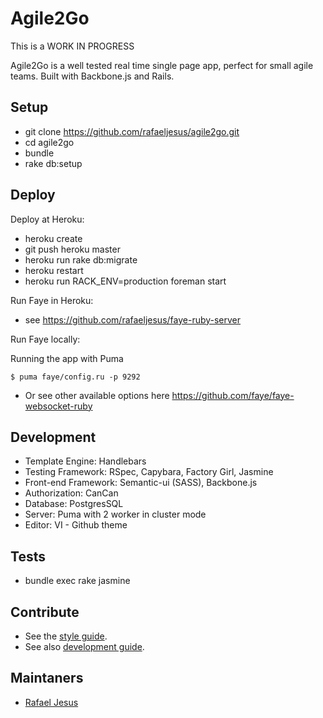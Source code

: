 Agile2Go
=========

This is a WORK IN PROGRESS

Agile2Go is a well tested real time single page app, perfect for small agile teams.
Built with Backbone.js and Rails.

Setup
-----

* git clone https://github.com/rafaeljesus/agile2go.git
* cd agile2go
* bundle
* rake db:setup

Deploy
------

Deploy at Heroku:

* heroku create
* git push heroku master
* heroku run rake db:migrate
* heroku restart
* heroku run RACK_ENV=production foreman start

Run Faye in Heroku:

* see https://github.com/rafaeljesus/faye-ruby-server

Run Faye locally:

Running the app with Puma

```
$ puma faye/config.ru -p 9292
```

* Or see other available options here https://github.com/faye/faye-websocket-ruby

Development
-----------

* Template Engine: Handlebars
* Testing Framework: RSpec, Capybara, Factory Girl, Jasmine
* Front-end Framework: Semantic-ui (SASS), Backbone.js
* Authorization: CanCan
* Database: PostgresSQL
* Server: Puma with 2 worker in cluster mode
* Editor: VI - Github theme

Tests
------
* bundle exec rake jasmine

Contribute
----------

* See the [style guide](https://github.com/copycopter/style-guide).
* See also [development guide](https://github.com/thoughtbot/guides).

Maintaners
----------

* [Rafael Jesus](https://github.com/rafaeljesus)
